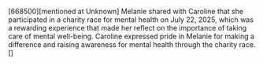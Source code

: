 [668500][mentioned at Unknown] Melanie shared with Caroline that she participated in a charity race for mental health on July 22, 2025, which was a rewarding experience that made her reflect on the importance of taking care of mental well-being. Caroline expressed pride in Melanie for making a difference and raising awareness for mental health through the charity race. []
